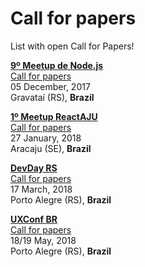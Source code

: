 # Call for papers

List with open Call for Papers!

[**9º Meetup de Node.js**](https://www.meetup.com/Node-js-Porto-Alegre-Meetup/events/245166069/)  
[Call for papers](https://nodejspoa.typeform.com/to/b2Vp0L)  
05 December, 2017  
Gravataí (RS), **Brazil**

[**1º Meetup ReactAJU**](https://www.meetup.com/ReactAJU/events/245305670/)  
[Call for papers](https://docs.google.com/forms/d/e/1FAIpQLSdhStMxKW6MVnb_ueiO7VJ4C7-ovp78jRWzSKyuxIlt0cisXg/viewform)  
27 January, 2018  
Aracaju (SE), **Brazil**

[**DevDay RS**](http://devday.rs/)  
[Call for papers](https://docs.google.com/forms/d/e/1FAIpQLSdOUiIYEsotPizN3Vx4JFzSc1RHSKzI9TlGeWOHhcKPP_u0Sw/viewform)  
17 March, 2018  
Porto Alegre (RS), **Brazil**

[**UXConf BR**](http://www.uxconf.com.br/)  
[Call for papers](http://www.uxconf.com.br/palestre)  
18/19 May, 2018  
Porto Alegre (RS), **Brazil**
